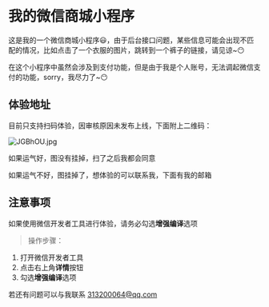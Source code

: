 # 我的微信商城小程序

这是我的一个微信商城小程序😃，由于后台接口问题，某些信息可能会出现不匹配的情况，比如点击了一个衣服的图片，跳转到一个裤子的链接，请见谅~😶  

在这个小程序中虽然会涉及到支付功能，但是由于我是个人账号，无法调起微信支付的功能，sorry，我尽力了~😶

## 体验地址

目前只支持扫码体验，因审核原因未发布上线，下面附上二维码：  

![JGBhOU.jpg](https://s1.ax1x.com/2020/04/21/JGBhOU.jpg)

如果运气好，图没有挂掉，扫了之后我都会同意  

如果运气不好，图挂掉了，想体验的可以联系我，下面有我的邮箱  

## 注意事项

如果使用微信开发者工具进行体验，请务必勾选**增强编译**选项

> 操作步骤：

1. 打开微信开发者工具
2. 点击右上角**详情**按钮
3. 勾选**增强编译**选项

若还有问题可以与我联系 313200064@qq.com



